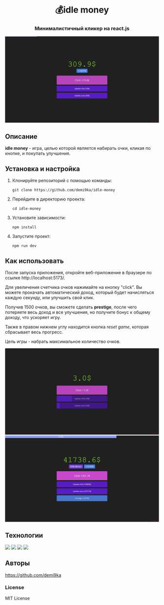 <div align="center">

# 💰idle money

### Минималистичный кликер на react.js

</div>

<img src="./public/gameplay2.png"/>

<br>

## Описание

**idle money** - игра, целью которой является набирать очки, кликая по кнопке, и покупать улучшения.

## Установка и настройка

1.  Клонируйте репозиторий с помощью команды:

        git clone https://github.com/demi9ka/idle-money

2.  Перейдите в директорию проекта:

        cd idle-money

3.  Установите зависимости:

        npm install

4.  Запустите проект:

        npm run dev

## Как использовать

После запуска приложения, откройте веб-приложение в браузере по ссылке http://localhost:5173/.

Для увеличения счетчика очков нажимайте на кнопку "click". Вы можете прокачать автоматический доход, который будет начисляться каждую секунду, или улучшить свой клик.

Получив 1500 очков, вы сможете сделать **prestige**, после чего потеряете весь доход и все улучшения, но получите бонус к общему доходу, что ускоряет игру.

Также в правом нижнем углу находится кнопка _reset game_, которая сбрасывает весь прогресс.

Цель игры - набрать максимальное количество очков.

<img src="./public/gameplay1.png"/>

<br>
<img src="./public/gameplay3.png"/>

## Технологии

<img width="35px" src="https://cdn.simpleicons.org/javascript"/></a>
<a href="https://ru.legacy.reactjs.org/"><img width="35px" src="https://cdn.simpleicons.org/react"/></a>
<a href="https://vitejs.dev/"><img width="35px" src="https://cdn.simpleicons.org/vite"/></a>
<img width="35px" src="https://cdn.simpleicons.org/css3"/>

## Авторы

https://github.com/demi9ka

### License

MIT License
